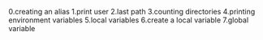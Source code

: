 0.creating an alias
1.print user
2.last path
3.counting directories
4.printing environment variables
5.local variables
6.create a local variable
7.global variable
